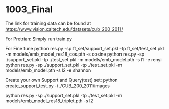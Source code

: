 # 1003_Final

The link for training data can be found at https://www.vision.caltech.edu/datasets/cub_200_2011/

For Pretrian: Simply run train.py

For Fine tune python res.py -sp ft_set/support_set.pkl -tp ft_set/test_set.pkl -m models/emb_model_res18_cos.pth -s cosine python res.py -sp ./support_set.pkl -tp ./test_set.pkl -m models/emb_model.pth -s l1 -e renyi python res.py -sp ./support_set.pkl -tp ./test_set.pkl -m models/emb_model.pth -s l2 -e shannon

Create your own Support and Query(test) set: python create_support_test.py -i ./CUB_200_2011/images

python res.py -sp ./support_set.pkl -tp ./test_set.pkl -m models/emb_model_res18_triplet.pth -s l2
